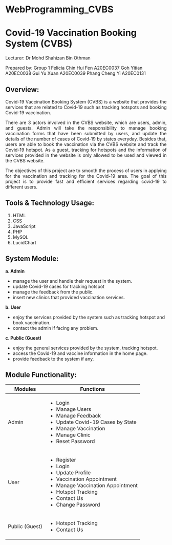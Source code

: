 # WebProgramming_CVBS
# Covid-19 Vaccination Booking System (CVBS)

Lecturer: Dr Mohd Shahizan Bin Othman

Prepared by: Group 1
Felicia Chin Hui Fen A20EC0037
Goh Yitian A20EC0038
Gui Yu Xuan A20EC0039
Phang Cheng Yi A20EC0131


## **Overview:**

<p align=justify> Covid-19 Vaccination Booking System (CVBS) is a website that provides the services
that are related to Covid-19 such as tracking hotspots and booking Covid-19
vaccination.</p>

<p align=justify> There are 3 actors involved in the CVBS website, which are users, admin, and guests.
Admin will take the responsibility to manage booking vaccination forms that have
been submitted by users, and update the details of the number of cases of Covid-19 by
states everyday. Besides that, users are able to book the vaccination via the CVBS
website and track the Covid-19 hotspot. As a guest, tracking for hotspots and the
information of services provided in the website is only allowed to be used and viewed
in the CVBS website.</p>

<p align=justify> The objectives of this project are to smooth the process of users in applying for the
vaccination and tracking for the Covid-19 area. The goal of this project is to provide
fast and efficient services regarding covid-19 to different users.</p>


## **Tools & Technology Usage:**
1. HTML
2. CSS
3. JavaScript
4. PHP
5. MySQL
6. LucidChart


## **System Module:**
**a. Admin**
- manage the user and handle their request in the system.
- update Covid-19 cases for tracking hotspot
- manage the feedback from the public.
- insert new clinics that provided vaccination services.

**b. User**
- enjoy the services provided by the system such as tracking hotspot and book
vaccination.
- contact the admin if facing any problem.

**c. Public (Guest)**
- enjoy the general services provided by the system, tracking hotspot.
- access the Covid-19 and vaccine information in the home page.
- provide feedback to the system if any.



## **Module Functionality:**

| Modules       | Functions     |
| ------------- | ------------- |
| Admin |<ul> <li>Login</li> <li>Manage Users</li><li>Manage Feedback</li><li>Update Covid-19 Cases by State</li><li>Manage Vaccination</li><li>Manage Clinic</li> <li>Reset Password</li></ul>|
| User |<ul> <li>Register</li> <li>Login</li><li>Update Profile</li><li>Vaccination Appointment</li><li>Manage Vaccination Appointment</li> <li>Hotspot Tracking</li><li>Contact Us</li><li>Change Password</li></ul>|
| Public (Guest)|<ul> <li>Hotspot Tracking</li> <li>Contact Us</li></ul>|
